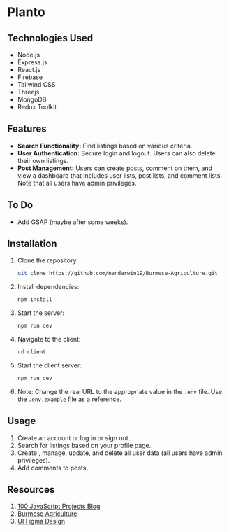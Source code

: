 # Planto

## Technologies Used

- Node.js
- Express.js
- React.js
- Firebase
- Tailwind CSS
- Threejs
- MongoDB
- Redux Toolkit

## Features

- **Search Functionality:** Find listings based on various criteria.
- **User Authentication:** Secure login and logout. Users can also delete their own listings.
- **Post Management:** Users can create posts, comment on them, and view a dashboard that includes user lists, post lists, and comment lists. Note that all users have admin privileges.

## To Do

- Add GSAP (maybe after some weeks).

## Installation

1. Clone the repository:

   ```bash
   git clone https://github.com/nandarwin19/Burmese-Agriculture.git
   ```

2. Install dependencies:

   ```bash
   npm install
   ```

3. Start the server:

   ```bash
   npm run dev
   ```

4. Navigate to the client:

   ```bash
   cd client
   ```

5. Start the client server:

   ```bash
   npm run dev
   ```

6. Note: Change the real URL to the appropriate value in the `.env` file. Use the `.env.example` file as a reference.

## Usage

1. Create an account or log in or sign out.
2. Search for listings based on your profile page.
3. Create , manage, update, and delete all user data (all users have admin privileges).
4. Add comments to posts.

## Resources

1. [100 JavaScript Projects Blog](https://blog.100jsprojects.com/)
2. [Burmese Agriculture](https://blazor-wasm-burmese-agriculture.vercel.app/)
3. [UI Figma Design](<https://www.figma.com/design/hNtEr9NRFpbT9a5IgSq6XR/Interactive-Portfolio-Website%3A-Figma-UI-Design-Tutorial-for-Beginners-%7C-Step-by-Step-Guide-(Community)?node-id=0-1>)
